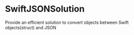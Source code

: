 # SwiftJSONSolution
Provide an efficient solution to convert objects between Swift objects(struct) and JSON
